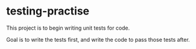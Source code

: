 # testing-practise

This project is to begin writing unit tests for code.

Goal is to write the tests first, and write the code to pass those tests after.
